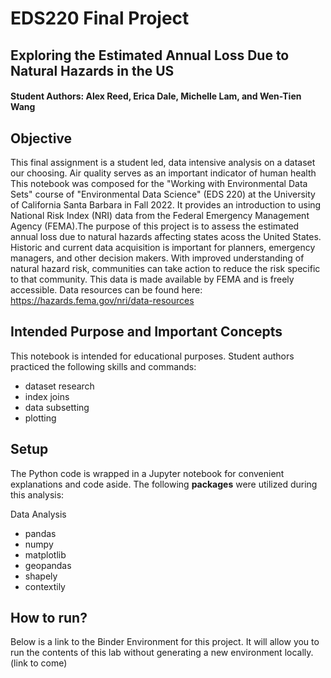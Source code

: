 # EDS220 Final Project

## Exploring the Estimated Annual Loss Due to Natural Hazards in the US

#### Student Authors: Alex Reed, Erica Dale, Michelle Lam, and Wen-Tien Wang

## Objective 
This final assignment is a student led, data intensive analysis on a dataset our choosing.  Air quality serves as an important indicator of human health 
This notebook was composed for the "Working with Environmental Data Sets" course of "Environmental Data Science" (EDS 220) at the University of California Santa Barbara in Fall 2022. It provides an introduction to using National Risk Index (NRI) data from the Federal Emergency Management Agency (FEMA).The purpose of this project is to assess the estimated annual loss due to natural hazards affecting states acoss the United States. Historic and current data acquisition is important for planners, emergency managers, and other decision makers. With improved understanding of natural hazard risk, communities can take action to reduce the risk specific to that community. This data is made available by FEMA and is freely accessible. Data resources can be found here: https://hazards.fema.gov/nri/data-resources

## Intended Purpose and Important Concepts
This notebook is intended for educational purposes. Student authors practiced the following skills and commands:
- dataset research
- index joins
- data subsetting
- plotting

## Setup
The Python code is wrapped in a Jupyter notebook for convenient explanations and code aside. The following **packages** were utilized during this analysis:

Data Analysis
- pandas
- numpy
- matplotlib
- geopandas
- shapely
- contextily

## How to run?
Below is a link to the Binder Environment for this project. It will allow you to run the contents of this lab without generating a new environment locally. (link to come)


